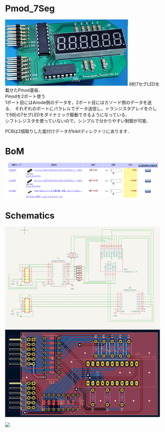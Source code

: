 # Pmod_7Seg
![](pic.jpg)
6桁7セグLEDを載せたPmod基板．  
Pmodを2ポート使う  
1ポート目にはAnode側のデータを，2ポート目にはカソード側のデータを送る．
それぞれのポートにパラレルでデータ送信し，トランジスタアレイを介して6桁の7セグLEDをダイナミック駆動できるようになっている．  
シフトレジスタを使っていないので，シンプルで分かりやすい制御が可能．

PCBは2個取りした面付けデータがkikitディレクトリにあります．

# BoM
![](akiduki.png)

# Schematics
![](Pmod_7seg.png)
![](artwork.png)

![](double.jpg)